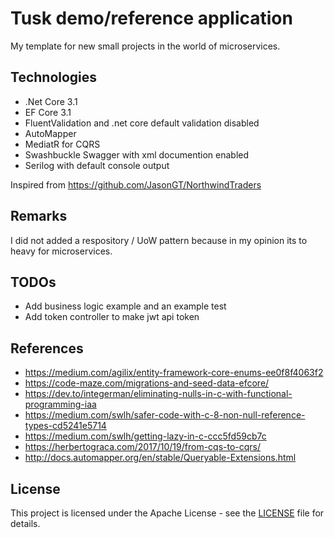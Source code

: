 # Tusk demo/reference application

My template for new small projects in the world of microservices.

## Technologies

* .Net Core 3.1
* EF Core 3.1
* FluentValidation and .net core default validation disabled
* AutoMapper
* MediatR for CQRS
* Swashbuckle Swagger with xml documention enabled
* Serilog with default console output

Inspired from <https://github.com/JasonGT/NorthwindTraders>

## Remarks

I did not added a respository / UoW pattern because in my opinion its to heavy for microservices.

## TODOs

* Add business logic example and an example test
* Add token controller to make jwt api token

## References

* <https://medium.com/agilix/entity-framework-core-enums-ee0f8f4063f2>
* <https://code-maze.com/migrations-and-seed-data-efcore/>
* <https://dev.to/integerman/eliminating-nulls-in-c-with-functional-programming-iaa>
* <https://medium.com/swlh/safer-code-with-c-8-non-null-reference-types-cd5241e5714>
* <https://medium.com/swlh/getting-lazy-in-c-ccc5fd59cb7c>
* <https://herbertograca.com/2017/10/19/from-cqs-to-cqrs/>
* <http://docs.automapper.org/en/stable/Queryable-Extensions.html>

## License

This project is licensed under the Apache License - see the [LICENSE](https://github.com/FJuette/tusk-ms/blob/master/LICENSE) file for details.
